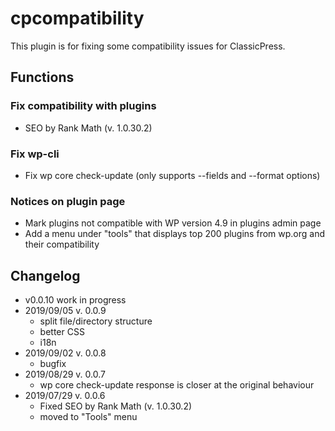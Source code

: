 # cpcompatibility
This plugin is for fixing some compatibility issues for ClassicPress.

## Functions
### Fix compatibility with plugins
* SEO by Rank Math (v. 1.0.30.2)

### Fix wp-cli 
* Fix wp core check-update (only supports --fields and --format options)

### Notices on plugin page
* Mark plugins not compatible with WP version 4.9 in plugins admin page
* Add a menu under "tools" that displays top 200 plugins from wp.org and their compatibility

## Changelog
* v0.0.10 work in progress
* 2019/09/05 v. 0.0.9
   * split file/directory structure
   * better CSS
   * i18n 
* 2019/09/02 v. 0.0.8
   * bugfix
* 2019/08/29 v. 0.0.7
   * wp core check-update response is closer at the original behaviour
* 2019/07/29 v. 0.0.6
   * Fixed SEO by Rank Math (v. 1.0.30.2)
   * moved to "Tools" menu
